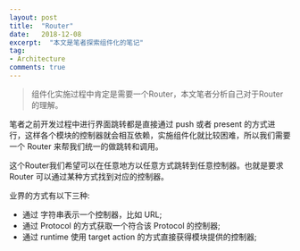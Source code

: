 ```yaml
---
layout: post
title:  "Router"
date:   2018-12-08
excerpt:  "本文是笔者探索组件化的笔记"
tag:
- Architecture
comments: true
---
```


> 组件化实施过程中肯定是需要一个Router，本文笔者分析自己对于Router的理解。

笔者之前开发过程中进行界面跳转都是直接通过 push 或者 present 的方式进行，这样各个模块的控制器就会相互依赖，实施组件化就比较困难，所以我们需要一个 Router 来帮我们统一的做跳转和调用。

这个Router我们希望可以在任意地方以任意方式跳转到任意控制器。也就是要求 Router 可以通过某种方式找到对应的控制器。

业界的方式有以下三种:

- 通过 字符串表示一个控制器，比如 URL;
- 通过 Protocol 的方式获取一个符合该 Protocol 的控制器;
- 通过 runtime 使用 target action 的方式直接获得模块提供的控制器;

